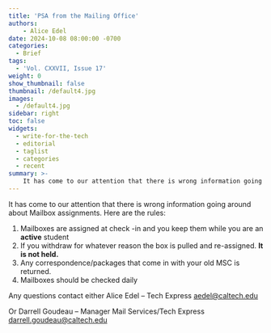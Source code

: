 ```yaml
---
title: 'PSA from the Mailing Office'
authors:
    - Alice Edel
date: 2024-10-08 08:00:00 -0700
categories:
  - Brief
tags:
  - 'Vol. CXXVII, Issue 17'
weight: 0
show_thumbnail: false
thumbnail: /default4.jpg
images:
  - /default4.jpg
sidebar: right
toc: false
widgets:
  - write-for-the-tech
  - editorial
  - taglist
  - categories
  - recent
summary: >-
    It has come to our attention that there is wrong information going around about Mailbox assignments.
---
```


It has come to our attention that there is wrong information going around about Mailbox assignments. Here are the rules:

1. Mailboxes are assigned at check -in and you keep them while you are an **active** student
2. If you withdraw for whatever reason the box is pulled and re-assigned. **It is not held.**
3. Any correspondence/packages that come in with your old MSC is returned.
4. Mailboxes should be checked daily

Any questions contact either Alice Edel – Tech Express [aedel@caltech.edu](mailto:aedel@caltech.edu)

Or Darrell Goudeau – Manager Mail Services/Tech Express darrell.goudeau@caltech.edu